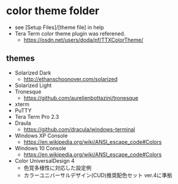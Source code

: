 ﻿# color theme folder

- see [Setup Files]/[theme file] in help
- Tera Term color theme plugin was referened.
  - https://osdn.net/users/doda/pf/TTXColorTheme/

## themes

- Solarized Dark
  - http://ethanschoonover.com/solarized
- Solarized Light
- Tronesque
  - https://github.com/aurelienbottazini/tronesque
- xterm
- PuTTY
- Tera Term Pro 2.3
- Draula
  - https://github.com/dracula/windows-terminal
- Windows XP Console
  - https://en.wikipedia.org/wiki/ANSI_escape_code#Colors
- Windows 10 Console
  - https://en.wikipedia.org/wiki/ANSI_escape_code#Colors
- Color UniversalDesign 4
  - 色覚多様性に対応した設定例
  - カラーユニバーサルデザイン(CUD)推奨配色セット ver.4に準拠

